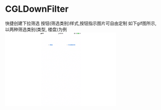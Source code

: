# CGLDownFilter
快捷创建下拉筛选
按钮(筛选类别)样式,按钮指示图片可自由定制
如下gif图所示,以两种筛选类别(类型, 楼盘)为例
![Image text](https://raw.githubusercontent.com/cglwxn/CGLDownFilter/master/CGLDownFilter/CGLDownFilter/images/CGLDownFilterGif.gif)
